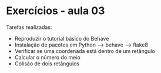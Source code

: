 # Exercícios - aula 03

Tarefas realizadas:
- Reproduzir o tutorial básico do Behave
- Instalação de pacotes em Python
--> behave
--> flake8
- Verificar se uma coordenada está dentro de um retângulo
- Calcular o número do meio
- Colisão de dois retângulos
